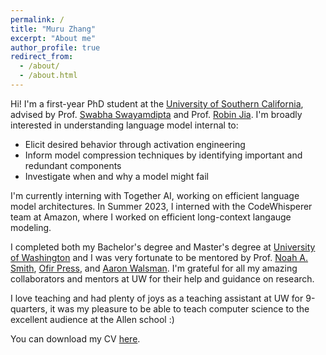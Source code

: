 ```yaml
---
permalink: /
title: "Muru Zhang"
excerpt: "About me"
author_profile: true
redirect_from: 
  - /about/
  - /about.html
---
```


Hi! I'm a first-year PhD student at the [University of Southern California](https://viterbischool.usc.edu/), advised by Prof. [Swabha Swayamdipta](https://swabhs.com/) and Prof. [Robin Jia](https://robinjia.github.io/). I'm broadly interested in understanding language model internal to:
- Elicit desired behavior through activation engineering
- Inform model compression techniques by identifying important and redundant components
- Investigate when and why a model might fail

I'm currently interning with Together AI, working on efficient language model architectures. In Summer 2023, I interned with the CodeWhisperer team at Amazon, where I worked on efficient long-context langauge modeling.

I completed both my Bachelor's degree and Master's degree at [University of Washington](https://www.cs.washington.edu/) and I was very fortunate to be mentored by Prof. [Noah A. Smith](https://nasmith.github.io/), [Ofir Press](https://ofir.io/), and [Aaron Walsman](https://github.com/aaronwalsman). I'm grateful for all my amazing collaborators and mentors at UW for their help and guidance on research.

I love teaching and had plenty of joys as a teaching assistant at UW for 9-quarters, it was my pleasure to be able to teach computer science to the excellent audience at the Allen school :)

You can download my CV [here](../files/Muru_CV_website.pdf).